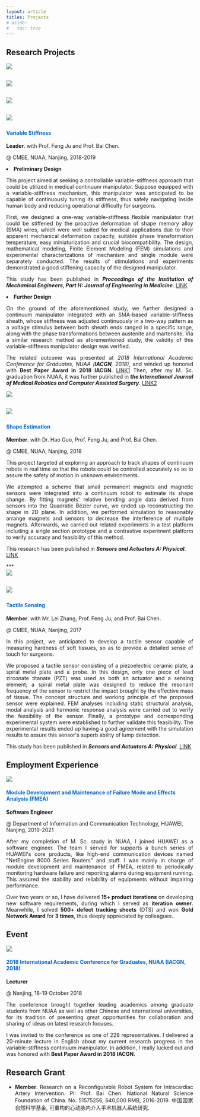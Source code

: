 ```yaml
---
layout: article
titles: Projects
# aside:
#   toc: true
---
```


## Research Projects
<div class="item">
  <div class="item__image">
    <img class="image image--xl shadow" src="/assets/projects/projects/variable_stiffness_1.png" style="margin-bottom: 30px;"/><br>
    <img class="image image--xl shadow" src="/assets/projects/projects/variable_stiffness_2.png" style="margin-bottom: 30px;"/><br>
    <img class="image image--xl shadow" src="/assets/projects/projects/variable_stiffness_3.png" style="margin-bottom: 30px;"/><br>
    <img class="image image--xl shadow" src="/assets/projects/projects/variable_stiffness_4.png" style="margin-bottom: 5px;"/>
  </div>
  <div class="item__content">
    <div class="item__header">
      <h4 style="color:#0066CC">Variable Stiffness</h4>
    </div>
    <div class="item__description">
      <p><b>Leader</b>. with Prof. Feng Ju and Prof. Bai Chen.</p>
      <p>@ CMEE, NUAA, Nanjing, 2018-2019</p>
      <p><li><b>Preliminary Design</b></li></p>
      <p style ="text-align:justify;">This project aimed at seeking a controllable variable-stiffness approach that could be utilized in medical continuum manipulator. Suppose equipped with a variable-stiffness mechanism, this manipulator was anticipated to be capable of continuously tuning its stiffness, thus safely navigating inside human body and reducing operational difficulty for surgeons.</p>
      <p style ="text-align:justify;">First, we designed a one-way variable-stiffness flexible manipulator that could be stiffened by the proactive deformation of shape memory alloy (SMA) wires, which were well suited for medical applications due to their apparent mechanical deformation capacity, suitable phase transformation temperature, easy miniaturization and crucial biocompatibility. The design, mathematical modeling, Finite Element Modeling (FEM) simulations and experimental characterizations of mechanism and single module were separately conducted. The results of stimulations and experiments demonstrated a good stiffening capacity of the designed manipulator.</p>
      <p style ="text-align:justify;">This study has been published in <b><i>Proceedings of the Institution of Mechanical Engineers, Part H: Journal of Engineering in Medicine</i></b>. <a class="button button--success button--pill button--xs" href="https://journals.sagepub.com/doi/10.1177/0954411918802922" target="_blank" rel="noopener noreferrer">LINK</a></p>
      <p><li><b>Further Design</b></li></p>
      <p style ="text-align:justify;">On the ground of the aforementioned study, we further designed a continuum manipulator integrated with an SMA-based variable-stiffness sheath, whose stiffness was adjusted continuously in a two-way pattern as a voltage stimulus between both sheath ends ranged in a specific range, along with the phase transformations between austenite and martensite. Via a similar research method as aforementioned study, the validity of this variable-stiffness manipulator design was verified.</p>
      <p style ="text-align:justify;">The related outcome was presented at <i>2018 International Academic Conference for Graduates, NUAA (<b>IACGN</b>, 2018)</i>, and winded up honored with <b>Best Paper Award in 2018 IACGN</b>. <a class="button button--success button--pill button--xs" href="/assets/publications/journals/conference-iacgn_2018.pdf" download="IACGN2018_Volume5.pdf">LINK1</a> Then, after my M. Sc. graduation from NUAA, it was further published in <b><i>the International Journal of Medical Robotics and Computer Assisted Surgery</i></b>. <a class="button button--success button--pill button--xs" href="https://onlinelibrary.wiley.com/doi/10.1002/rcs.2081" target="_blank" rel="noopener noreferrer">LINK2</a></p>
    </div>
  </div>
</div>
<!-- *** -->

<div class="item">
  <div class="item__image">
    <img class="image image--xl shadow" src="/assets/projects/projects/shape_estimation_1.png" style="margin-bottom: 30px;"/><br>
    <img class="image image--xl shadow" src="/assets/projects/projects/shape_estimation_2.png" style="margin-bottom: 5px;"/>
  </div>
  <div class="item__content">
    <div class="item__header">
      <h4 style="color:#0066CC">Shape Estimation</h4>
    </div>
    <div class="item__description">
      <p><b>Member</b>. with Dr. Hao Guo, Prof. Feng Ju, and Prof. Bai Chen.</p>
      <p>@ CMEE, NUAA, Nanjing, 2018</p>
      <p style ="text-align:justify;">This project targeted at exploring an approach to track shapes of continuum robots in real time so that the robots could be controlled accurately so as to assure the safety of motion in unknown environments.</p>
      <p style ="text-align:justify;">We attempted a scheme that small permanent magnets and magnetic sensors were integrated into a continuum robot to estimate its shape change. By fitting magnets' relative bending angle data derived from sensors into the Quadratic Bézier curve, we ended up reconstructing the shape in 2D plane. In addition, we performed simulation to reasonably arrange magnets and sensors to decrease the interference of multiple magnets. Afterwards, we carried out related experiments in a test platform including a single section prototype and a contrastive experiment platform to verify accuracy and feasibility of this method.</p>
      <p>This research has been published in <b><i>Sensors and Actuators A: Physical</i></b>. <a class="button button--success button--pill button--xs" href="https://doi.org/10.1016/j.sna.2018.11.030" target="_blank" rel="noopener noreferrer">LINK</a></p>
    </div>
  </div>
</div>
***

<div class="item">
  <div class="item__image">
    <img class="image image--xl shadow" src="/assets/projects/projects/tactile_sensing_1.png"  style="margin-bottom: 30px;"/><br>
    <img class="image image--xl shadow" src="/assets/projects/projects/tactile_sensing_2.png" style="margin-bottom: 5px;"/>
  </div>
  <div class="item__content">
    <div class="item__header">
      <h4  style="color:#0066CC">Tactile Sensing</h4>
    </div>
    <div class="item__description">
      <p><b>Member</b>. with Mr. Lei Zhang, Prof. Feng Ju, and Prof. Bai Chen.</p>
      <p>@ CMEE, NUAA, Nanjing, 2017</p>
      <p style ="text-align:justify;">In this project, we anticipated to develop a tactile sensor capable of measuring hardness of soft tissues, so as to provide a detailed sense of touch for surgeons.</p>
      <p style ="text-align:justify;">We proposed a tactile sensor consisting of a piezoelectric ceramic plate, a spiral metal plate and a probe. In this design, only one piece of lead zirconate titanate (PZT) was used as both an actuator and a sensing element; a spiral metal plate was designed to reduce the resonant frequency of the sensor to restrict the impact brought by the effective mass of tissue. The concept structure and working principle of the proposed sensor were explained. FEM analyses including static structural analysis, modal analysis and harmonic response analysis were carried out to verify the feasibility of the sensor. Finally, a prototype and corresponding experimental system were established to further validate this feasibility. The experimental results ended up having a good agreement with the simulation results to assure this sensor's superb ability of lump detection.</p>
      <p style ="text-align:justify;">This study has been published in <b><i>Sensors and Actuators A: Physical</i></b>. <a class="button button--success button--pill button--xs" href="https://doi.org/10.1016/j.sna.2017.09.012" target="_blank" rel="noopener noreferrer">LINK</a></p>
    </div>
  </div>
</div>

## Employment Experience
<div class="item">
  <div class="item__image">
    <img class="image image--xl shadow" src="/assets/projects/employments/huawei_NE8000_series.png"/>
  </div>
  <div class="item__content">
    <div class="item__header">
      <h4 style="color:#0066CC">Module Development and Maintenance of Failure Mode and Effects Analysis (FMEA)</h4>
    </div>
    <div class="item__description">
      <p><b>Software Engineer</b></p>
      <p>@ Department of Information and Communication Technology, HUAWEI, Nanjing, 2019-2021</p>
      <p style ="text-align:justify;">After my completion of M. Sc. study in NUAA, I joined HUAWEI as a software engineer. The team I served for supports a bunch series of HUAWEI's core products, like high-end communication devices named "NetEngine 8000 Series Routers" and stuff. I was mainly in charge of module development and maintenance of FMEA, related to periodically monitoring hardware failure and reporting alarms during equipment running. This assured the stability and reliability of equipments without impairing performance.</p>
      <p style ="text-align:justify;">Over two years or so, I have delivered <b>15+ product iterations</b> on developing new software requirements, during which I served as <b>iteration owner</b>. Meanwhile, I solved <b>500+ defect tracking sheets</b> (DTS) and won <b>Gold Network Award</b> for <b>3 times</b>, thus deeply appreciated by colleagues.</p>
    </div>
  </div>
</div>

## Event
<div class="item">
  <div class="item__image">
    <img class="image image--xl shadow" src="/assets/projects/events/IACGN_2018.png"/>
  </div>
  <div class="item__content">
    <div class="item__header">
      <h4 style="color:#0066CC">2018 International Academic Conference for Graduates, NUAA (IACGN, 2018)</h4>
    </div>
    <div class="item__description">
      <p><b>Lecturer</b></p>
      <p>@ Nanjing, 18-19 October 2018</p>
      <p style ="text-align:justify;">The conference brought together leading academics among graduate students from NUAA as well as other Chinese and international universities, for its tradition of presenting great opportunities for collaboration and sharing of ideas on latest research focuses. </p>
      <p style ="text-align:justify;">I was invited to the conference as one of 229 representatives. I delivered a 20-minute lecture in English about my current research progress in the variable-stiffness continuum manipulator. In addition, I really lucked out and was honored with <b>Best Paper Award in 2018 IACGN</b>.</p>
    </div>
  </div>
</div>

## Research Grant
- <p style ="text-align:justify;"><b>Member</b>. Research on a Reconfigurable Robot System for Intracardiac Artery Intervention. PI: Prof. Bai Chen. National Natural Science Foundation of China. No. 51575256, 640,000 RMB, 2016-2019. 中国国家自然科学基金, 可重构的心动脉内介入手术机器人系统研究.</p>

